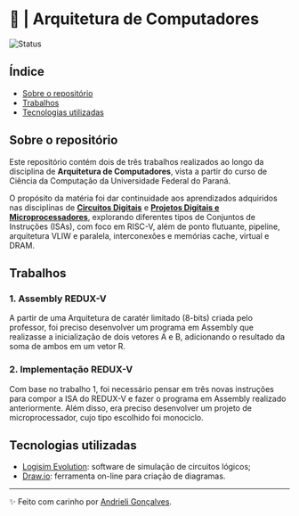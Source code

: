 # 💾 | Arquitetura de Computadores

![Status](https://img.shields.io/badge/Status-Concluído-abf285.svg)

## Índice

- [Sobre o repositório](#sobre-o-repositório)
- [Trabalhos](#trabalhos)
- [Tecnologias utilizadas](#tecnologias-utilizadas)

## Sobre o repositório

Este repositório contém dois de três trabalhos realizados ao longo da disciplina de **Arquitetura de Computadores**, vista a partir do curso de Ciência da Computação da Universidade Federal do Paraná. 

O propósito da matéria foi dar continuidade aos aprendizados adquiridos nas disciplinas de **[Circuitos Digitais](https://github.com/strawndri/circuitos-digitais)** e **[Projetos Digitais e Microprocessadores](https://github.com/strawndri/projetos-digitais)**, explorando diferentes tipos de Conjuntos de Instruções (ISAs), com foco em RISC-V, além de ponto flutuante, pipeline, arquitetura VLIW e paralela, interconexões e memórias cache, virtual e DRAM.

## Trabalhos

### 1. Assembly REDUX-V

A partir de uma Arquitetura de caratér limitado (8-bits) criada pelo professor, foi preciso desenvolver um programa em Assembly que realizasse a inicialização de dois vetores A e B, adicionando o resultado da soma de ambos em um vetor R. 

### 2. Implementação REDUX-V

Com base no trabalho 1, foi necessário pensar em três novas instruções para compor a ISA do REDUX-V e fazer o programa em Assembly realizado anteriormente. Além disso, era preciso desenvolver um projeto de microprocessador, cujo tipo escolhido foi monociclo.

## Tecnologias utilizadas

* [Logisim Evolution](github.com/logisim-evolution/logisim-evolution): software de simulação de circuitos lógicos;
* [Draw.io](https://www.google.com/url?sa=t&source=web&rct=j&opi=89978449&url=https://translate.google.com/translate%3Fu%3Dhttps://www.drawio.com/about%26hl%3Dpt%26sl%3Den%26tl%3Dpt%26client%3Dsrp&ved=2ahUKEwi47NPP48OOAxUaFLkGHaG1MqoQFnoECBAQAQ&usg=AOvVaw0Q-vQiXF6i1L2DME-gjfZj): ferramenta on-line para criação de diagramas.

---

✨ Feito com carinho por [Andrieli Gonçalves](https://github.com/strawndri). 
